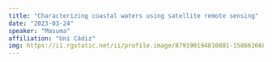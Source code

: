 ```yaml
---
title: "Characterizing coastal waters using satellite remote sensing"
date: "2023-03-24"
speaker: "Masuma"
affiliation: "Uni Cádiz"
img: https://i1.rgstatic.net/ii/profile.image/879190194810881-1586626685165_Q128/Masuma-Chowdhury-3.jpg
---
```

